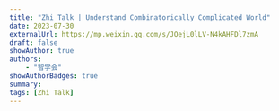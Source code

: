 ```yaml
---
title: "Zhi Talk | Understand Combinatorically Complicated World"
date: 2023-07-30
externalUrl: https://mp.weixin.qq.com/s/JOejL0lLV-N4kAHFDl7zmA
draft: false
showAuthor: true
authors:
    - "智学会"
showAuthorBadges: true
summary: 
tags: [Zhi Talk]
---
```

